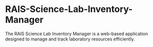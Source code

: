 # RAIS-Science-Lab-Inventory-Manager
The RAIS Science Lab Inventory Manager is a web-based application designed to manage and track laboratory resources efficiently. 
